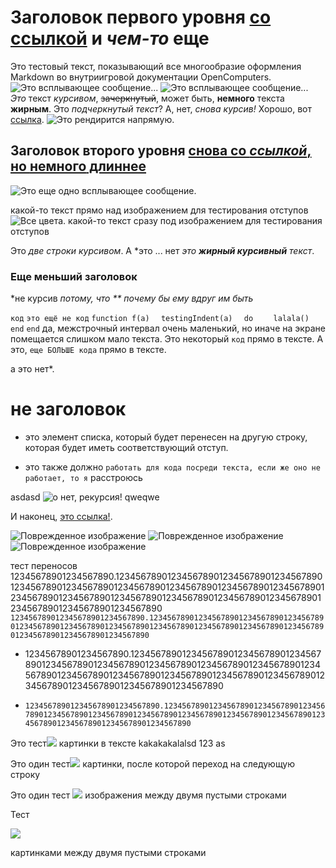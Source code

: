 # Заголовок первого уровня [со ссылкой](redirect1.md) и *чем-то* еще

Это тестовый текст, показывающий все многообразие оформления Markdown во внутриигровой документации OpenComputers.
![Это всплывающее сообщение...](opencomputers:textures/gui/printer_ink.png)
![Это всплывающее сообщение...](opencomputers:/textures/gui/printer_material.png)
*Это* текст *курсивом*, ~~зачеркнутый~~, может быть, **немного** текста **жирным**. Это _подчеркнутый текст_? А, нет, _снова курсив!_ Хорошо, вот [ссылка](../index.md).
![Это рендирится напрямую.](oredict:opencomputers:assembler)
## Заголовок второго уровня [снова со *ссылкой*, но __немного__ длиннее](../block/adapter.md)

![Это еще одно всплывающее сообщение.](item:opencomputers:transistor)

какой-то текст прямо над изображением для тестирования отступов
![Все цвета.](oredict:forge/piston)
какой-то текст сразу под изображением для тестирования отступов

Это *две
строки курсивом*. А *это ... нет *это* **_жирный курсивный_** *текст*.

### Еще меньший заголовок

*не курсив *потому, что ** почему бы ему вдруг им быть*

`код`
`это ещё не код`
`function f(a)`
`  testingIndent(a)`
`  do`
`    lalala()`
`  end`
`end`
да, межстрочный интервал очень маленький, но иначе на экране помещается слишком мало текста.
Это некоторый `код` прямо в тексте. А это, `еще БОЛЬШЕ кода` прямо в тексте.

а это нет*.

   # не заголовок

* это элемент списка, который будет перенесен на другую строку, которая будет иметь соответствующий отступ.
- это также должно `работать для кода посреди текста, если же оно не работает, то я` расстроюсь

asdasd ![о нет, рекурсия!](img/example.png) qweqwe

И наконец, [это ссылка!](https://avatars1.githubusercontent.com/u/514903).

![Поврежденное изображение](item:this_is_broken)
![Поврежденное изображение](block:this_is_broken)
![Поврежденное изображение](oredict:this_is_broken)

тест переносов
12345678901234567890.1234567890123456789012345678901234567890123456789012345678901234567890123456789012345678901234567890123456789012345678901234567890123456789012345678901234567890123456789012345678901234567890
`123456789012345678901234567890.12345678901234567890123456789012345678901234567890123456789012345678901234567890123456789012345678901234567890123456789012345678901234567890`

* 12345678901234567890.1234567890123456789012345678901234567890123456789012345678901234567890123456789012345678901234567890123456789012345678901234567890123456789012345678901234567890123456789012345678901234567890
- `123456789012345678901234567890.12345678901234567890123456789012345678901234567890123456789012345678901234567890123456789012345678901234567890123456789012345678901234567890`

Это тест![](oredict:opencomputers:cpu1) картинки в тексте kakakakalalsd 123 as

Это один тест![](oredict:opencomputers:cpu1)
картинки, после которой переход на следующую строку

Это один тест
![](oredict:opencomputers:cpu1)
изображения между двумя пустыми строками

Тест

![](oredict:opencomputers:cpu1)

картинками между двумя пустыми строками
